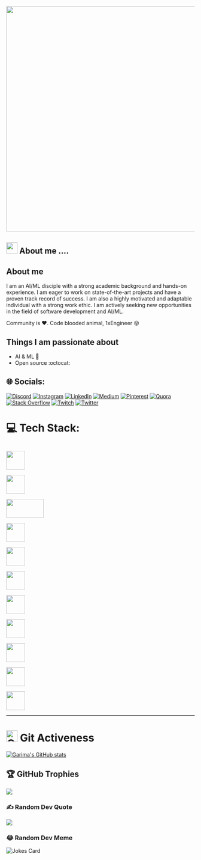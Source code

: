 <img src="https://github.com/AndroGari/AndroGari/blob/master/me.gif" width="600px">

## <img src="https://media.giphy.com/media/iY8CRBdQXODJSCERIr/giphy.gif" width="30px">&nbsp;About me ....

   
<!-- - I’m currently getting on pace in my **open-source** journey<br>
- I’m currently learning about **deep learning and NLP**<br> 
- I’m looking to collaborate with any **Open - Source data science / Machine Learning projects**<br> 
- Ask from me anything you want, If I am alive I will answer within seconds<br>
- Fun fact : *I try to learn something new and then sleep till it is stored in the brain*<br><br>
 -->
## About me
I am an AI/ML disciple with a strong academic background and hands-on experience. I am eager to work on state-of-the-art projects and have a proven track record of success. I am also a highly motivated and adaptable individual with a strong work ethic. I am actively seeking new opportunities in the field of software development and AI/ML.

Community is :heart:. Code blooded animal, 1xEngineer :stuck_out_tongue:

<!-- I'm Garima Saroj. An Android Engineer at [DeliveryHero](https://www.deliveryhero.com/) and also Co-organizer of [GDG MAD](https://gdgmad.com/) (Mumbai).  and :coffee: lover. 

I ocassionally blog and tweet about android. Also open sourced few android related stuff.   -->


## Things I am passionate about

- AI & ML :robot:
- Open source :octocat:
 
## 🌐 Socials:
[![Discord](https://img.shields.io/badge/Discord-%237289DA.svg?logo=discord&logoColor=white)](https://discord.gg/788366539488886784) [![Instagram](https://img.shields.io/badge/Instagram-%23E4405F.svg?logo=Instagram&logoColor=white)](https://instagram.com/https://www.instagram.com/andro_gari/) [![LinkedIn](https://img.shields.io/badge/LinkedIn-%230077B5.svg?logo=linkedin&logoColor=white)](https://linkedin.com/in/https://www.linkedin.com/in/garimasaroj) [![Medium](https://img.shields.io/badge/Medium-12100E?logo=medium&logoColor=white)](https://medium.com/@https://medium.com/@garimak9) [![Pinterest](https://img.shields.io/badge/Pinterest-%23E60023.svg?logo=Pinterest&logoColor=white)](https://pinterest.com/https://in.pinterest.com/garimak9/) [![Quora](https://img.shields.io/badge/Quora-%23B92B27.svg?logo=Quora&logoColor=white)](https://quora.com/profile/https://www.quora.com/profile/Garima-Saroj-7) [![Stack Overflow](https://img.shields.io/badge/-Stackoverflow-FE7A16?logo=stack-overflow&logoColor=white)](https://stackoverflow.com/users/garima-saroj) [![Twitch](https://img.shields.io/badge/Twitch-%239146FF.svg?logo=Twitch&logoColor=white)](https://twitch.tv/https://www.twitch.tv/settings/profile) [![Twitter](https://img.shields.io/badge/Twitter-%231DA1F2.svg?logo=Twitter&logoColor=white)](https://twitter.com/https://twitter.com/Andro_Gari) 

# 💻 Tech Stack:
  <code> <img height="50" src="https://www.vectorlogo.zone/logos/jupyter/jupyter-ar21.svg"> </code>
  <code> <img height="50" src="https://www.vectorlogo.zone/logos/w3_html5/w3_html5-ar21.svg"> </code>
  <code> <img height="50" src="https://matplotlib.org/2.2.5/_images/sphx_glr_logos2_001.png" width='100'> </code>
  <code> <img height="50" src="https://upload.wikimedia.org/wikipedia/commons/thumb/e/ed/Pandas_logo.svg/768px-Pandas_logo.svg.png"> </code>
  <code> <img height="50" src="https://www.vectorlogo.zone/logos/pocoo_flask/pocoo_flask-ar21.svg"> </code>
  <code> <img height="50" src="https://www.vectorlogo.zone/logos/numpy/numpy-ar21.svg"> </code>
  <code> <img height="50" src="https://raw.githubusercontent.com/valohai/ml-logos/master/scipy.svg"> </code>
  <code> <img height="50" src="https://www.vectorlogo.zone/logos/reactjs/reactjs-ar21.svg"> </code>
  <code> <img height="50" src="https://www.vectorlogo.zone/logos/javascript/javascript-ar21.svg"> </code>
  <code> <img height="50" src="https://seeklogo.com/images/S/scikit-learn-logo-8766D07E2E-seeklogo.com.png"> </code>
  <code> <img height="50" src="https://www.vectorlogo.zone/logos/tensorflow/tensorflow-ar21.svg"> </code>
  <hr>
  <p align="center">
   

#  <img src="https://media.giphy.com/media/W5eoZHPpUx9sapR0eu/giphy.gif" width="30px" alt="Git"/>&nbsp;Git Activeness
[![Garima's GitHub stats](https://github-readme-stats.vercel.app/api?username=AndroGari)](https://github.com/AndroGari/github-readme-stats)

## 🏆 GitHub Trophies
![](https://github-profile-trophy.vercel.app/?username=AndroGari&theme=chartreuse-dark&no-frame=false&no-bg=true&margin-w=4)

### ✍️ Random Dev Quote
![](https://quotes-github-readme.vercel.app/api?type=horizontal&theme=radical)

### 😂 Random Dev Meme
![Jokes Card](https://readme-jokes.vercel.app/api?theme=tokyonight)
